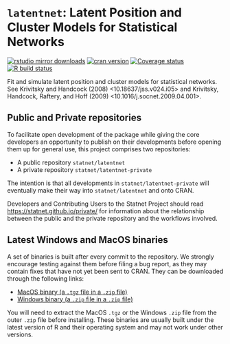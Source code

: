# `latentnet`: Latent Position and Cluster Models for Statistical Networks

[![rstudio mirror downloads](https://cranlogs.r-pkg.org/badges/latentnet?color=2ED968)](https://cranlogs.r-pkg.org/)
[![cran version](https://www.r-pkg.org/badges/version/latentnet)](https://cran.r-project.org/package=latentnet)
[![Coverage status](https://codecov.io/gh/statnet/latentnet/branch/master/graph/badge.svg)](https://codecov.io/github/statnet/latentnet?branch=master)
[![R build status](https://github.com/statnet/latentnet/workflows/R-CMD-check/badge.svg)](https://github.com/statnet/latentnet/actions)

Fit and simulate latent position and cluster models for statistical networks. See Krivitsky and Handcock (2008) <10.18637/jss.v024.i05> and Krivitsky, Handcock, Raftery, and Hoff (2009) <10.1016/j.socnet.2009.04.001>.

## Public and Private repositories

To facilitate open development of the package while giving the core developers an opportunity to publish on their developments before opening them up for general use, this project comprises two repositories:
* A public repository `statnet/latentnet`
* A private repository `statnet/latentnet-private`

The intention is that all developments in `statnet/latentnet-private` will eventually make their way into `statnet/latentnet` and onto CRAN.

Developers and Contributing Users to the Statnet Project should read https://statnet.github.io/private/ for information about the relationship between the public and the private repository and the workflows involved.

## Latest Windows and MacOS binaries

A set of binaries is built after every commit to the repository. We strongly encourage testing against them before filing a bug report, as they may contain fixes that have not yet been sent to CRAN. They can be downloaded through the following links:

* [MacOS binary (a `.tgz` file in a `.zip` file)](https://nightly.link/statnet/latentnet/workflows/R-CMD-check.yaml/master/macOS-rrelease-binaries.zip)
* [Windows binary (a `.zip` file in a `.zip` file)](https://nightly.link/statnet/latentnet/workflows/R-CMD-check.yaml/master/Windows-rrelease-binaries.zip)

You will need to extract the MacOS `.tgz` or the Windows `.zip` file from the outer `.zip` file before installing. These binaries are usually built under the latest version of R and their operating system and may not work under other versions.
